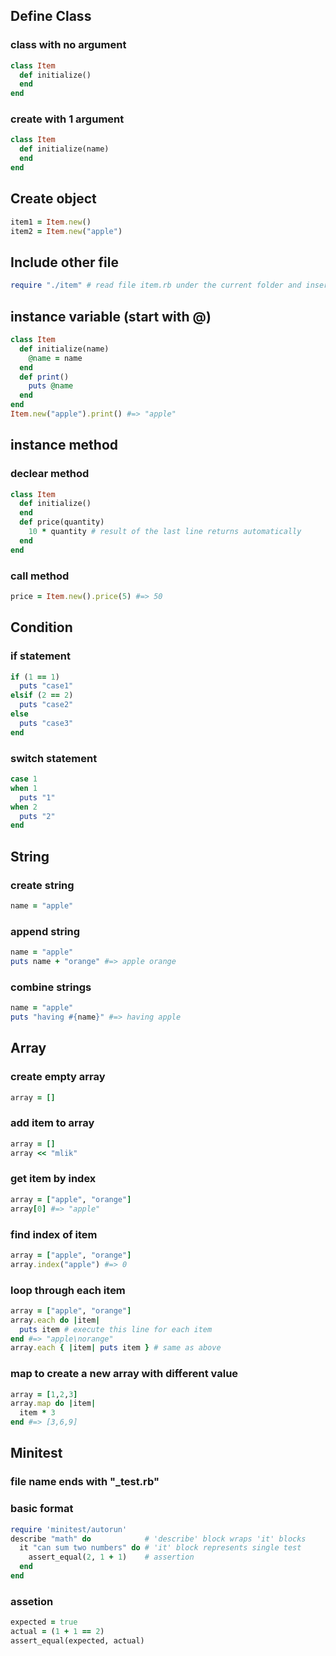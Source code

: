 ## Define Class
### class with no argument
```ruby
class Item
  def initialize()
  end
end
```

### create with 1 argument
```ruby
class Item
  def initialize(name)
  end
end
```

## Create object
```ruby
item1 = Item.new()
item2 = Item.new("apple")
```

## Include other file
```ruby
require "./item" # read file item.rb under the current folder and insert it
```

## instance variable (start with @)
```ruby
class Item
  def initialize(name)
    @name = name
  end
  def print()
    puts @name
  end
end
Item.new("apple").print() #=> "apple"
```

## instance method
### declear method
```ruby
class Item
  def initialize()
  end
  def price(quantity)
    10 * quantity # result of the last line returns automatically
  end
end
```

### call method
```ruby
price = Item.new().price(5) #=> 50
```

## Condition
### if statement
```ruby
if (1 == 1)
  puts "case1"
elsif (2 == 2)
  puts "case2"
else
  puts "case3"
end
```

### switch statement
```ruby
case 1
when 1
  puts "1"
when 2
  puts "2"
end
```

## String
### create string
```ruby
name = "apple"
```

### append string
```ruby
name = "apple"
puts name + "orange" #=> apple orange
```

### combine strings
```ruby
name = "apple"
puts "having #{name}" #=> having apple
```

## Array
### create empty array
```ruby
array = []
```

### add item to array
```ruby
array = []
array << "mlik"
```

### get item by index
```ruby
array = ["apple", "orange"]
array[0] #=> "apple"
```

### find index of item
```ruby
array = ["apple", "orange"]
array.index("apple") #=> 0
```

### loop through each item
```ruby
array = ["apple", "orange"]
array.each do |item|
  puts item # execute this line for each item
end #=> "apple\norange"
array.each { |item| puts item } # same as above
```

### map to create a new array with different value
```ruby
array = [1,2,3]
array.map do |item|
  item * 3
end #=> [3,6,9]
```

## Minitest
### file name ends with "_test.rb"
### basic format
```ruby
require 'minitest/autorun'
describe "math" do            # 'describe' block wraps 'it' blocks
  it "can sum two numbers" do # 'it' block represents single test
    assert_equal(2, 1 + 1)    # assertion
  end
end
```

### assetion
```ruby
expected = true
actual = (1 + 1 == 2)
assert_equal(expected, actual)
```
